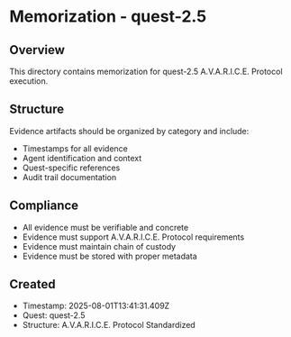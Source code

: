 # Memorization - quest-2.5

## Overview
This directory contains memorization for quest-2.5 A.V.A.R.I.C.E. Protocol execution.

## Structure
Evidence artifacts should be organized by category and include:
- Timestamps for all evidence
- Agent identification and context
- Quest-specific references
- Audit trail documentation

## Compliance
- All evidence must be verifiable and concrete
- Evidence must support A.V.A.R.I.C.E. Protocol requirements
- Evidence must maintain chain of custody
- Evidence must be stored with proper metadata

## Created
- Timestamp: 2025-08-01T13:41:31.409Z
- Quest: quest-2.5
- Structure: A.V.A.R.I.C.E. Protocol Standardized
